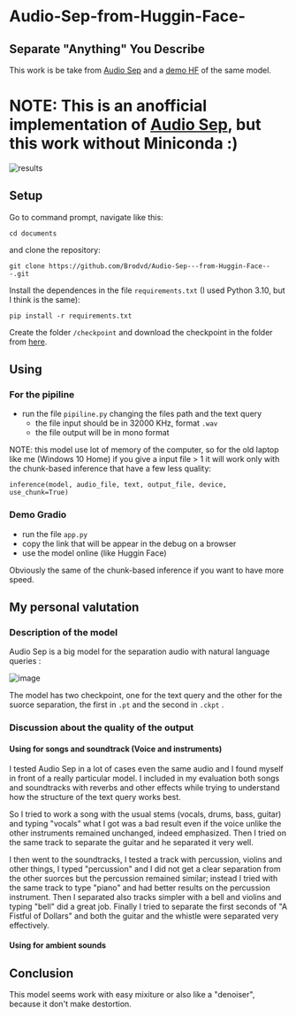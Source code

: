 # Audio-Sep-from-Huggin-Face-
## Separate "Anything" You Describe
This work is be take from [Audio Sep](https://github.com/Audio-AGI/AudioSep) and a [demo HF](https://huggingface.co/spaces/Suniilkumaar/AudioSep) of the same model.
# NOTE: This is an anofficial implementation of [Audio Sep](https://github.com/Audio-AGI/AudioSep), but this work without Miniconda :)

![results](https://github.com/user-attachments/assets/b4b82f04-8cbe-4ddb-a45e-3cdcba4d74a3)

## Setup
Go to command prompt, navigate like this:
```shell
cd documents
```
and clone the repository:
```shell
git clone https://github.com/Brodvd/Audio-Sep---from-Huggin-Face---.git
```
Install the dependences in the file `requirements.txt`  (I used Python 3.10, but I think is the same):
```shell
pip install -r requirements.txt 
```

Create the folder `/checkpoint` and download the checkpoint in the folder from [here](https://huggingface.co/spaces/BroDvd/AudioSep/tree/main/checkpoint).
## Using
### For the pipiline
* run the file  `pipiline.py`  changing the files path and the text query
  * the file input should be in 32000 KHz, format  `.wav`
  * the file output will be in mono format

NOTE: this model use lot of memory of the computer, so for the old laptop like me (Windows 10 Home) if you give a input file > 1 it will work only with the chunk-based inference that have a few less quality:

```shell
inference(model, audio_file, text, output_file, device, use_chunk=True)
```

### Demo Gradio
* run the file  `app.py`
* copy the link that will be appear in the debug on a browser
* use the model online (like Huggin Face)

Obviously the same of the chunk-based inference if you want to have more speed.
## My personal valutation
### Description of the model
Audio Sep is a big model for the separation audio with natural language queries :

![image](https://github.com/user-attachments/assets/f383bf96-5c91-4fd7-9e2e-4be340eb5f47)

The model has two checkpoint, one for the text query and the other for the suorce separation, the first in  `.pt` and the second in  `.ckpt` .
### Discussion about the quality of the output
#### Using for songs and soundtrack (Voice and instruments)
I tested Audio Sep in a lot of cases even the same audio and I found myself in front of a really particular model. I included in my evaluation both songs and soundtracks with reverbs and other effects while trying to understand how the structure of the text query works best. 

So I tried to work a song with the usual stems (vocals, drums, bass, guitar) and typing "vocals" what I got was a bad result even if the voice unlike the other instruments remained unchanged, indeed emphasized. Then I tried on the same track to separate the guitar and he separated it very well. 

I then went to the soundtracks, I tested a track with percussion, violins and other things, I typed "percussion" and I did not get a clear separation from the other suorces but the percussion remained similar; instead I tried with the same track to type "piano" and had better results on the percussion instrument. 
Then I separated also tracks simpler with a bell and violins and typing "bell" did a great job. 
Finally I tried to separate the first seconds of "A Fistful of Dollars" and both the guitar and the whistle were separated very effectively.
#### Using for ambient sounds
## Conclusion
This model seems work with easy mixiture or also like a "denoiser", because it don't make destortion.
